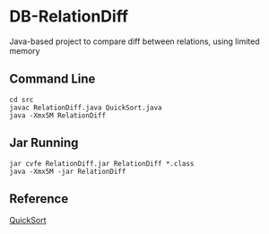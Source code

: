 # DB-RelationDiff
Java-based project to compare diff between relations, using limited memory

## Command Line
```
cd src
javac RelationDiff.java QuickSort.java
java -Xmx5M RelationDiff
```
## Jar Running
```
jar cvfe RelationDiff.jar RelationDiff *.class
java -Xmx5M -jar RelationDiff
```
## Reference
[QuickSort](https://anh.cs.luc.edu/363/handouts/Quicksort.java)